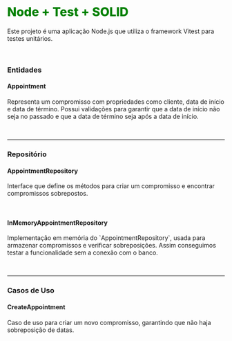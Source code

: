 <h1 style="color:green; font-weight:800"> Node + Test + SOLID</h1>

<p>Este projeto é uma aplicação Node.js que utiliza o framework Vitest para testes unitários.</p>
<br>


<h3>Entidades</h3>
<h4>Appointment</h4>
<p>Representa um compromisso com propriedades como cliente, data de início e data de término. Possui validações para garantir que a data de início não seja no passado e que a data de término seja após a data de início.</p>
<br>
<hr>
<h3>Repositório</h3>
<h4>AppointmentRepository</h4>
<p>Interface que define os métodos para criar um compromisso e encontrar compromissos sobrepostos.</p>
<br>
<h4>InMemoryAppointmentRepository</h4>
<p>Implementação em memória do `AppointmentRepository`, usada para armazenar compromissos e verificar sobreposições. Assim conseguimos testar a funcionalidade sem a conexão com o banco.</p>
<br>
<hr>
<h3>Casos de Uso</h3>
<h4>CreateAppointment</h4>
<p>Caso de uso para criar um novo compromisso, garantindo que não haja sobreposição de datas.</p>
<br>
